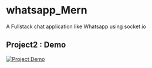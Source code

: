# whatsapp_Mern
 A Fullstack chat application like Whatsapp using socket.io
 
## Project2 : Demo
[![Project Demo](https://img.youtube.com/vi/5FXpmWEb9XQ/0.jpg)](https://youtu.be/5FXpmWEb9XQ "Demo")
